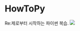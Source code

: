 # HowToPy
Re:제로부터 시작하는 파이썬 복습.
<a href="https://discord.gg" target="_blank"><img src="https://img.shields.io/badge/매코0663-5865F2?style=plastic&logo=Discord&logoColor=5865F2"/></a>
